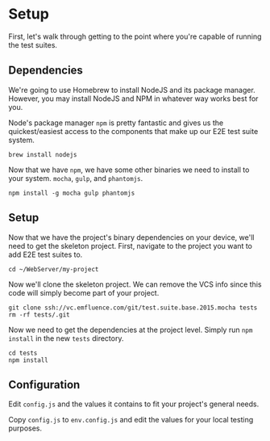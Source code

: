 # Setup

First, let's walk through getting to the point where you're capable of running
the test suites.

## Dependencies

We're going to use Homebrew to install NodeJS and its package manager. However,
you may install NodeJS and NPM in whatever way works best for you. 

Node's package manager `npm` is pretty fantastic and gives us the
quickest/easiest access to the components that make up our E2E test suite
system.

    brew install nodejs

Now that we have `npm`, we have some other binaries we need to install to your
system. `mocha`, `gulp`, and `phantomjs`.

    npm install -g mocha gulp phantomjs

## Setup

Now that we have the project's binary dependencies on your device, we'll need to
get the skeleton project. First, navigate to the project you want to add E2E
test suites to.

    cd ~/WebServer/my-project

Now we'll clone the skeleton project. We can remove the VCS info since this code
will simply become part of your project. 

    git clone ssh://vc.emfluence.com/git/test.suite.base.2015.mocha tests
	rm -rf tests/.git

Now we need to get the dependencies at the project level. Simply run `npm
install` in the new `tests` directory.

    cd tests
    npm install

## Configuration

Edit `config.js` and the values it contains to fit your project's general needs.

Copy `config.js` to `env.config.js` and edit the values for your local testing purposes.

